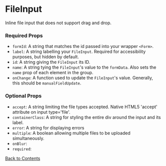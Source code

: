 # FileInput

Inline file input that does not support drag and drop.

### Required Props
- `formId`:
  A string that matches the id passed into your wrapper `<Form>`.
- `label`:
  A string labelling your `FileInput`. Required for accessibility purposes, but hidden by default.
- `id`:
  A string giving the `FileInput` its ID.
- `name`:
  A string tying the `FileInput`'s value to the `formData`. Also sets the `name` prop of each element in the group.
- `onChange`:
  A function used to update the `FileInput`'s value. Generally, this should be `manualFieldUpdate`.

### Optional Props
- `accept`:
  A string limiting the file types accepted. Native HTML5 'accept' attribute on input type='file'.
- `containerClass`:
  A string for styling the entire div around the input and its label.
- `error`:
  A string for displaying errors
- `multiple`:
  A boolean allowing multiple files to be uploaded simultaneously.
- `onBlur`:
- `required`:

[Back to Contents](https://github.com/vineyard-bloom/bloom-inputs#contents)
